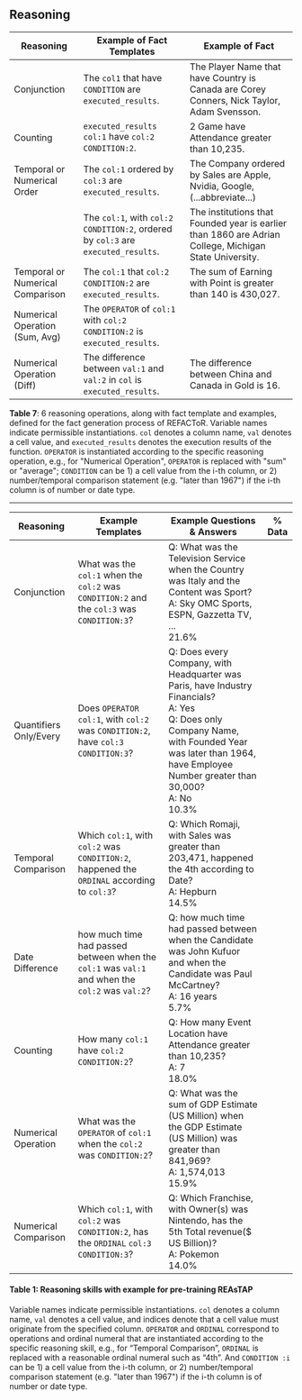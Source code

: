## Reasoning

| Reasoning | Example of Fact Templates | Example of Fact |
|-----------|---------------------------|-----------------|
| Conjunction | The `col1` that have `CONDITION` are `executed_results`. | The Player Name that have Country is Canada are Corey Conners, Nick Taylor, Adam Svensson. |
| Counting | `executed_results col:1` have `col:2 CONDITION:2`. | 2 Game have Attendance greater than 10,235. |
| Temporal or Numerical Order | The `col:1` ordered by `col:3` are `executed_results`. | The Company ordered by Sales are Apple, Nvidia, Google, (...abbreviate...) |
|  | The `col:1`, with `col:2 CONDITION:2`, ordered by `col:3` are `executed_results`. | The institutions that Founded year is earlier than 1860 are Adrian College, Michigan State University. |
| Temporal or Numerical Comparison | The `col:1` that `col:2 CONDITION:2` are `executed_results`. | The sum of Earning with Point is greater than 140 is 430,027. |
| Numerical Operation (Sum, Avg) | The `OPERATOR` of `col:1` with `col:2 CONDITION:2` is `executed_results`. |  |
| Numerical Operation (Diff) | The difference between `val:1` and `val:2` in `col` is `executed_results`. | The difference between China and Canada in Gold is 16. |

**Table 7**: 6 reasoning operations, along with fact template and examples, defined for the fact generation process of REFACToR. Variable names indicate permissible instantiations. `col` denotes a column name, `val` denotes a cell value, and `executed_results` denotes the execution results of the function. `OPERATOR` is instantiated according to the specific reasoning operation, e.g., for "Numerical Operation", `OPERATOR` is replaced with "sum" or "average"; `CONDITION` can be 1) a cell value from the i-th column, or 2) number/temporal comparison statement (e.g. "later than 1967") if the i-th column is of number or date type.

***



| Reasoning | Example Templates | Example Questions & Answers | % Data |
|-----------|-------------------|-----------------------------|--------|
| Conjunction | What was the `col:1` when the `col:2` was `CONDITION:2` and the `col:3` was `CONDITION:3`? | Q: What was the Television Service when the Country was Italy and the Content was Sport? <br> A: Sky OMC Sports, ESPN, Gazzetta TV, ... <br> 21.6% |
| Quantifiers Only/Every | Does `OPERATOR` `col:1`, with `col:2` was `CONDITION:2`, have `col:3` `CONDITION:3`? | Q: Does every Company, with Headquarter was Paris, have Industry Financials? <br> A: Yes <br> Q: Does only Company Name, with Founded Year was later than 1964, have Employee Number greater than 30,000? <br> A: No <br> 10.3% |
| Temporal Comparison | Which `col:1`, with `col:2` was `CONDITION:2`, happened the `ORDINAL` according to `col:3`? | Q: Which Romaji, with Sales was greater than 203,471, happened the 4th according to Date? <br> A: Hepburn <br> 14.5% |
| Date Difference | how much time had passed between when the `col:1` was `val:1` and when the `col:2` was `val:2`? | Q: how much time had passed between when the Candidate was John Kufuor and when the Candidate was Paul McCartney? <br> A: 16 years <br> 5.7% |
| Counting | How many `col:1` have `col:2` `CONDITION:2`? | Q: How many Event Location have Attendance greater than 10,235? <br> A: 7 <br> 18.0% |
| Numerical Operation | What was the `OPERATOR` of `col:1` when the `col:2` was `CONDITION:2`? | Q: What was the sum of GDP Estimate (US Million) when the GDP Estimate (US Million) was greater than 841,969? <br> A: 1,574,013 <br> 15.9% |
| Numerical Comparison | Which `col:1`, with `col:2` was `CONDITION:2`, has the `ORDINAL` `col:3` `CONDITION:3`? | Q: Which Franchise, with Owner(s) was Nintendo, has the 5th Total revenue($ US Billion)? <br> A: Pokemon <br> 14.0% |

#### Table 1: Reasoning skills with example for pre-training REAsTAP
Variable names indicate permissible instantiations. `col` denotes a column name, `val` denotes a cell value, and indices denote that a cell value must originate from the specified column. `OPERATOR` and `ORDINAL` correspond to operations and ordinal numeral that are instantiated according to the specific reasoning skill, e.g., for “Temporal Comparison”, `ORDINAL` is replaced with a reasonable ordinal numeral such as “4th”. And `CONDITION :i` can be 1) a cell value from the i-th column, or 2) number/temporal comparison statement (e.g. "later than 1967") if the i-th column is of number or date type.
